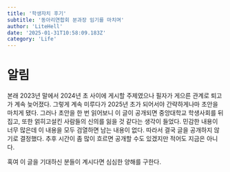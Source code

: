 ```yaml
---
title: '학생자치 후기'
subtitle: '동아리연합회 분과장 임기를 마치며'
author: 'LiteHell'
date: '2025-01-31T10:58:09.183Z'
category: 'Life'
---
```

# 알림
본래 2023년 말에서 2024년 초 사이에 게시할 주제였으나 필자가 게으른 관계로 퇴고가 계속 늦어졌다. 그렇게 계속 미루다가 2025년 초가 되어서야 간략하게나마 초안을 마치게 됐다. 그러나 초안을 한 번 읽어보니 이 글이 공개되면 중앙대학교 학생사회를 뒤집고, 또한 얽히고설킨 사람들의 신의를 잃을 것 같다는 생각이 들었다. 민감한 내용이 너무 많은데 이 내용을 모두 검열하면 남는 내용이 없다. 따라서 결국 글을 공개하지 않기로 결정했다. 추후 시간이 좀 많이 흐르면 공개할 수도 있겠지만 적어도 지금은 아니다.

혹여 이 글을 기대하신 분들이 계시다면 심심한 양해를 구한다.